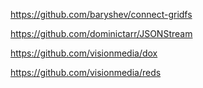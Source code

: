 https://github.com/baryshev/connect-gridfs


https://github.com/dominictarr/JSONStream

https://github.com/visionmedia/dox

https://github.com/visionmedia/reds